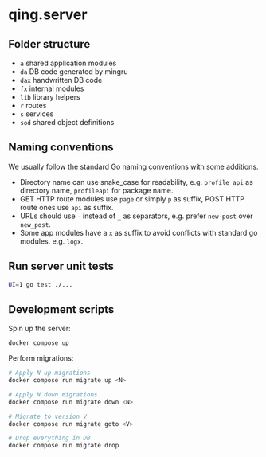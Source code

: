 # qing.server

## Folder structure

- `a` shared application modules
- `da` DB code generated by mingru
- `dax` handwritten DB code
- `fx` internal modules
- `lib` library helpers
- `r` routes
- `s` services
- `sod` shared object definitions

## Naming conventions

We usually follow the standard Go naming conventions with some additions.

- Directory name can use snake_case for readability, e.g. `profile_api` as directory name, `profileapi` for package name.
- GET HTTP route modules use `page` or simply `p` as suffix, POST HTTP route ones use `api` as suffix.
- URLs should use `-` instead of `_` as separators, e.g. prefer `new-post` over `new_post`.
- Some app modules have a `x` as suffix to avoid conflicts with standard go modules. e.g. `logx`.

## Run server unit tests

```sh
UI=1 go test ./...
```

## Development scripts

Spin up the server:

```sh
docker compose up
```

Perform migrations:

```sh
# Apply N up migrations
docker compose run migrate up <N>

# Apply N down migrations
docker compose run migrate down <N>

# Migrate to version V
docker compose run migrate goto <V>

# Drop everything in DB
docker compose run migrate drop
```
